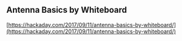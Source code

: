 ## Antenna Basics by Whiteboard
  
  [https://hackaday.com/2017/09/11/antenna-basics-by-whiteboard/](https://hackaday.com/2017/09/11/antenna-basics-by-whiteboard/)
